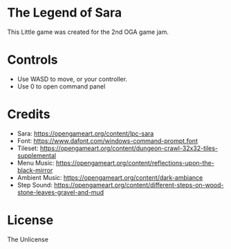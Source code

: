 # The Legend of Sara

This Little game was created for the 2nd OGA game jam.

# Controls

- Use WASD to move, or your controller. 
- Use 0 to open command panel

# Credits

- Sara: https://opengameart.org/content/lpc-sara
- Font: https://www.dafont.com/windows-command-prompt.font
- Tileset: https://opengameart.org/content/dungeon-crawl-32x32-tiles-supplemental
- Menu Music: https://opengameart.org/content/reflections-upon-the-black-mirror
- Ambient Music: https://opengameart.org/content/dark-ambiance
- Step Sound: https://opengameart.org/content/different-steps-on-wood-stone-leaves-gravel-and-mud

# License
The Unlicense

